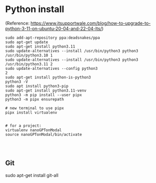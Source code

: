 # Python install

(Reference: https://www.itsupportwale.com/blog/how-to-upgrade-to-python-3-11-on-ubuntu-20-04-and-22-04-lts/)

```
sudo add-apt-repository ppa:deadsnakes/ppa
sudo apt-get update
sudo apt-get install python3.11
sudo update-alternatives --install /usr/bin/python3 python3 /usr/bin/python3.10 1
sudo update-alternatives --install /usr/bin/python3 python3 /usr/bin/python3.11 2
sudo update-alternatives --config python3
2
sudo apt-get install python-is-python3
python3 -V
sudo apt install python3-pip
sudo apt-get install python3.11-venv
python3 -m pip install --user pipx
python3 -m pipx ensurepath

# new terminal to use pipx
pipx install virtualenv


# for a project:
virtualenv nanoGPTonModal
source nanoGPTonModal/bin/activate




```
## Git

sudo apt-get install git-all
